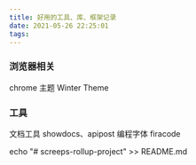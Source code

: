 ```yaml
---
title: 好用的工具、库、框架记录
date: 2021-05-26 22:25:01
tags:
---
```

### 浏览器相关
chrome 主题  Winter Theme
### 工具
文档工具 showdocs、apipost
编程字体 firacode 

<!-- 命令行命令 -->
echo "# screeps-rollup-project" >> README.md